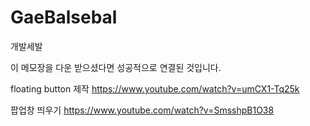 # GaeBalsebal
개발세발

이 메모장을 다운 받으셨다면 성공적으로 연결된 것입니다.

floating button 제작
https://www.youtube.com/watch?v=umCX1-Tq25k

팝업창 띄우기
https://www.youtube.com/watch?v=SmsshpB1O38